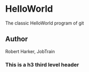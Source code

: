 # HelloWorld

The classic HelloWorld program of git

## Author

Robert Harker, JobTrain

### This is a h3 third level header
